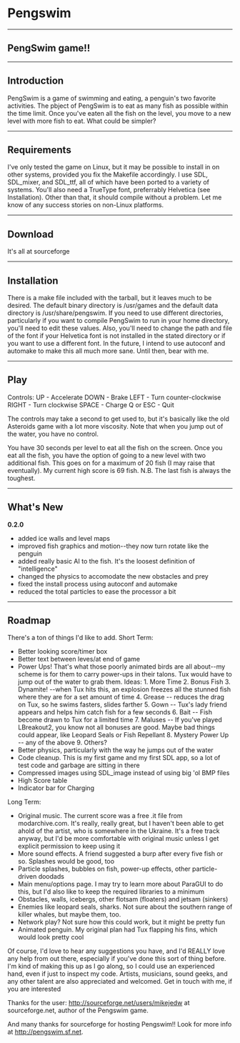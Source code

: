 # Pengswim

-------------------------
PengSwim game!!
-------------------------

-------------------------
Introduction
-------------------------

PengSwim is a game of swimming and eating, a penguin's two favorite activities. The pbject of PengSwim is to eat as many fish as possible within the time limit. Once you've eaten all the fish on the level, you move to a new level with more fish to eat. What could be simpler?

-------------------------
Requirements
-------------------------

I've only tested the game on Linux, but it may be possible to install in on other systems, provided you fix the Makefile accordingly. I use SDL, SDL_mixer, and SDL_ttf, all of which have been ported to a variety of systems. You'll also need a TrueType font, preferrably Helvetica (see Installation). Other than that, it should compile without a problem. Let me know of any success stories on non-Linux platforms.

-------------------------
Download
-------------------------

It's all at sourceforge

-------------------------
Installation
-------------------------

There is a make file included with the tarball, but it leaves much to be desired. The default binary directory is /usr/games and the default data directory is /usr/share/pengswim. If you need to use different directories, particularly if you want to compile PengSwim to run in your home directory, you'll need to edit these values. Also, you'll need to change the path and file of the font if your Helvetica font is not installed in the stated directory or if you want to use a different font. In the future, I intend to use autoconf and automake to make this all much more sane. Until then, bear with me.

-------------------------
Play
-------------------------

Controls:
UP - Accelerate
DOWN - Brake
LEFT - Turn counter-clockwise
RIGHT - Turn clockwise
SPACE - Charge
Q or ESC - Quit

The controls may take a second to get used to, but it's basically like the old Asteroids game with a lot more viscosity. Note that when you jump out of the water, you have no control.

You have 30 seconds per level to eat all the fish on the screen. Once you eat all the fish, you have the option of going to a new level with two additional fish. This goes on for a maximum of 20 fish (I may raise that eventually). My current high score is 69 fish. N.B. The last fish is always the toughest.

-------------------------
What's New
-------------------------

__0.2.0__

* added ice walls and level maps
* improved fish graphics and motion--they now turn rotate like the penguin
* added really basic AI to the fish. It's the loosest definition of "intelligence"
* changed the physics to accomodate the new obstacles and prey
* fixed the install process using autoconf and automake
* reduced the total particles to ease the processor a bit

-------------------------
Roadmap
-------------------------

There's a ton of things I'd like to add.
Short Term:

* Better looking score/timer box
* Better text between leves/at end of game
* Power Ups! That's what those poorly animated birds are all about--my scheme is for them to carry power-ups in their talons. Tux would have to jump out of the water to grab them. Ideas:
        1. More Time
        2. Bonus Fish
        3. Dynamite! --when Tux hits this, an explosion freezes all the stunned fish where they are for a set amount of time
        4. Grease -- reduces the drag on Tux, so he swims fasters, slides farther
        5. Gown -- Tux's lady friend appears and helps him catch fish for a few seconds
        6. Bait -- Fish become drawn to Tux for a limited time
        7. Maluses -- If you've played LBreakout2, you know not all bonuses are good. Maybe bad things could appear, like Leopard Seals or Fish Repellant
        8. Mystery Power Up -- any of the above
        9. Others?
* Better physics, particularly with the way he jumps out of the water
* Code cleanup. This is my first game and my first SDL app, so a lot of test code and garbage are sitting in there
* Compressed images using SDL_image instead of using big 'ol BMP files
* High Score table
* Indicator bar for Charging

Long Term:

* Original music. The current score was a free .it file from modarchive.com. It's really, really great, but I haven't been able to get ahold of the artist, who is somewhere in the Ukraine. It's a free track anyway, but I'd be more comfortable with original music unless I get explicit permission to keep using it
* More sound effects. A friend suggested a burp after every five fish or so. Splashes would be good, too
* Particle splashes, bubbles on fish, power-up effects, other particle-driven doodads
* Main menu/options page. I may try to learn more about ParaGUI to do this, but I'd also like to keep the required libraries to a minimum
* Obstacles, walls, icebergs, other flotsam (floaters) and jetsam (sinkers)
* Enemies like leopard seals, sharks. Not sure about the southern range of killer whales, but maybe them, too.
* Network play? Not sure how this could work, but it might be pretty fun
* Animated penguin. My original plan had Tux flapping his fins, which would look pretty cool

Of course, I'd love to hear any suggestions you have, and I'd REALLY love any help from out there, especially if you've done this sort of thing before. I'm kind of making this up as I go along, so I could use an experienced hand, even if just to inspect my code. Artists, musicians, sound geeks, and any other talent are also appreciated and welcomed. Get in touch with me, if you are interested

Thanks for the user: http://sourceforge.net/users/mikejedw at sourceforge.net, author of the Pengswim game.

And many thanks for sourceforge for hosting Pengswim!! Look for more info at http://pengswim.sf.net.
